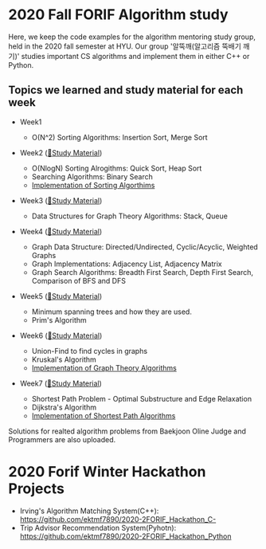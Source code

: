 # 2020 Fall FORIF Algorithm study
Here, we keep the code examples for the algorithm mentoring study group, held in the 2020 fall semester at HYU. Our group '알뚝깨(알고리즘 뚝배기 깨기)' studies important CS algorithms and implement them in either C++ or Python.   

## Topics we learned and study material for each week
- Week1 
  -  O(N^2) Sorting Algorithms: Insertion Sort, Merge Sort
  
- Week2 ([🔗Study Material](https://go-dy.notion.site/Week2-f9afc189eef74cc3b1d9609fb7abed94))
  - O(NlogN) Sorting Alrogithms: Quick Sort, Heap Sort
  - Searching Algorithms: Binary Search
  - [Implementation of Sorting Algorthims](Sorting)

- Week3 ([🔗Study Material](https://go-dy.notion.site/Week3-cc8de998c60f4a6db2c349ed6a90ccc2))
  - Data Structures for Graph Theory Algorithms: Stack, Queue

- Week4 ([🔗Study Material](https://go-dy.notion.site/Week-4-c1eac859b3134e8591d591ac31c3a79d))
  - Graph Data Structure: Directed/Undirected, Cyclic/Acyclic, Weighted Graphs
  - Graph Implementations: Adjacency List, Adjacency Matrix
  - Graph Search Algorithms: Breadth First Search, Depth First Search, Comparison of BFS and DFS

- Week5 ([🔗Study Material](https://go-dy.notion.site/Week-5-57732e37422e439195bfe9d1c8d8aae5))
  - Minimum spanning trees and how they are used.
  - Prim's Algorithm

- Week6 ([🔗Study Material](https://go-dy.notion.site/Week-6-7b766d2685494ee3bc8771ea1ac5f3f8))
  - Union-Find to find cycles in graphs
  - Kruskal's Algorithm
  - [Implementation of Graph Theory Algorithms](https://github.com/ektmf7890/2020-2-FORIF-Algorithm-Study/tree/master/GraphTheory)

- Week7 ([🔗Study Material](https://go-dy.notion.site/Week-7-c7e3f3c4858f4f46931669d6adbc24ba))
  - Shortest Path Problem - Optimal Substructure and Edge Relaxation
  - Dijkstra's Algorithm
  - [Implementation of Shortest Path Algorithms](https://github.com/ektmf7890/2020-2-FORIF-Algorithm-Study/tree/master/Dijkstra)


Solutions for realted algorithm problems from Baekjoon Oline Judge and Programmers are also uploaded.

# 2020 Forif Winter Hackathon Projects 
* Irving's Algorithm Matching System(C++): https://github.com/ektmf7890/2020-2FORIF_Hackathon_C-
* Trip Advisor Recommendation System(Pyhotn): https://github.com/ektmf7890/2020-2FORIF_Hackathon_Python

